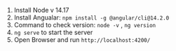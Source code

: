 1. Install Node v 14.17
2. Install Angualar: `npm install -g @angular/cli@14.2.0`
3. Command to check version:
          `node -v`  , `ng version`
4. `ng serve` to start the server
5. Open Browser and run `http://localhost:4200/`
